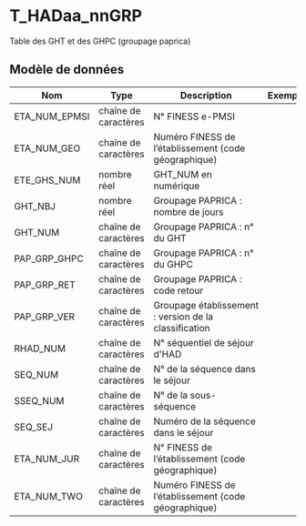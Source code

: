 # T_HADaa_nnGRP

Table des GHT et des GHPC (groupage paprica)


## Modèle de données

|Nom|Type|Description|Exemple|Propriétés|
|-|-|-|-|-|
|ETA_NUM_EPMSI|chaîne de caractères|N° FINESS e-PMSI|||
|ETA_NUM_GEO|chaîne de caractères|Numéro FINESS de l’établissement (code géographique)|||
|ETE_GHS_NUM|nombre réel|GHT_NUM en numérique|||
|GHT_NBJ|nombre réel|Groupage PAPRICA : nombre de jours|||
|GHT_NUM|chaîne de caractères|Groupage PAPRICA : n° du GHT|||
|PAP_GRP_GHPC|chaîne de caractères|Groupage PAPRICA : n° du GHPC|||
|PAP_GRP_RET|chaîne de caractères|Groupage PAPRICA : code retour|||
|PAP_GRP_VER|chaîne de caractères|Groupage établissement : version de la classification|||
|RHAD_NUM|chaîne de caractères|N° séquentiel de séjour d'HAD|||
|SEQ_NUM|chaîne de caractères|N° de la séquence dans le séjour|||
|SSEQ_NUM|chaîne de caractères|N° de la sous-séquence|||
|SEQ_SEJ|chaîne de caractères|Numéro de la séquence dans le séjour|||
|ETA_NUM_JUR|chaîne de caractères|N° FINESS de l’établissement (code géographique)|||
|ETA_NUM_TWO|chaîne de caractères|Numéro FINESS de l’établissement (code géographique)|||
